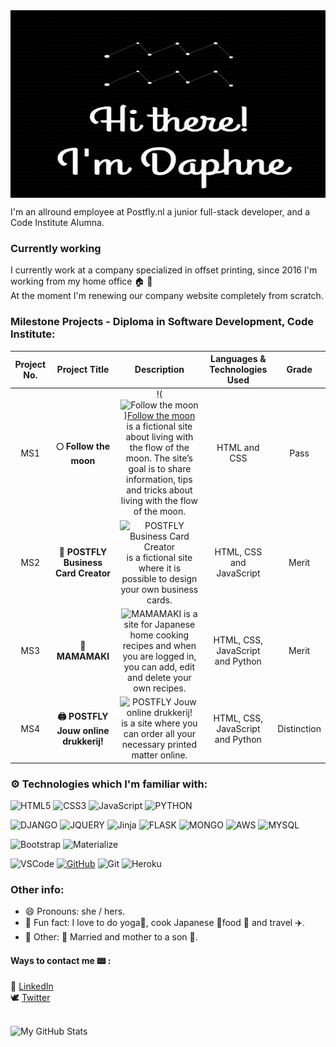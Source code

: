 <img align="center" src="https://github.com/Daph1986/Daph1986/blob/main/Bewegend%20logo%20500x500%20%20px.gif" alt="Daphne" width=550px height=300px/>

I'm an allround employee at Postfly.nl a junior full-stack developer, and a Code Institute Alumna.

### Currently working

I currently work at a company specialized in offset printing, since 2016 I'm working from my home office :house: 🏢  <br>
At the moment I'm renewing our company website completely from scratch.

### Milestone Projects - Diploma in Software Development, Code Institute:

| Project No. | Project Title | Description | Languages & Technologies Used | Grade |
| :---: | :---: | :---: | :---: | :---: |
| MS1 | **:full_moon: Follow the moon** | !(<img src="assets/images/README images/homepage.jpg" alt="Follow the moon"/>)[Follow the moon](https://github.com/Daph1986/Follow-the-moon) is a fictional site about living with the flow of the moon. The site’s goal is to share information, tips and tricks about living with the flow of the moon.| HTML and CSS | Pass | 
| MS2 | **:art: POSTFLY Business Card Creator** | ![POSTFLY Business Card Creator](https://github.com/Daph1986/Postfly-business-card-creator) is a fictional site where it is possible to design your own business cards.  | HTML, CSS and JavaScript | Merit | 
| MS3 | **:sushi: MAMAMAKI** | ![MAMAMAKI](https://github.com/Daph1986/mamamaki) is a site for Japanese home cooking recipes and when you are logged in, you can add, edit and delete your own recipes.  | HTML, CSS, JavaScript and Python | Merit | 
| MS4 | **:printer: POSTFLY Jouw online drukkerij!** | ![POSTFLY Jouw online drukkerij!](https://github.com/Daph1986/postfly_jouw_online_drukkerij) is a site where you can order all your necessary printed matter online.  | HTML, CSS, JavaScript and Python | Distinction | 

### :gear: Technologies which I'm familiar with:
![HTML5](https://img.shields.io/badge/HTML5%20-%23E34F26.svg?&style=for-the-badge&logo=HTML5&logoColor=FFFFFF)
![CSS3](https://img.shields.io/badge/CSS3%20-%231572B6.svg?&style=for-the-badge&logo=CSS3&logoColor=FFFFFF)
![JavaScript](https://img.shields.io/badge/JavaScript%20-%23323330.svg?&style=for-the-badge&logo=JavaScript&logoColor=F7DF1E)
![PYTHON](https://img.shields.io/badge/Python-3776AB?style=for-the-badge&logo=python&logoColor=white)<br>

![DJANGO](https://img.shields.io/badge/Django-092E20?style=for-the-badge&logo=django&logoColor=white)
![JQUERY](https://img.shields.io/badge/jQuery-0769AD?style=for-the-badge&logo=jquery&logoColor=white)
![Jinja](https://img.shields.io/badge/Jinja%20-%23000000.svg?&style=for-the-badge&logo=Jinja&logoColor=B41717)
![FLASK](https://img.shields.io/badge/Flask-000000?style=for-the-badge&logo=flask&logoColor=white)
![MONGO](https://img.shields.io/badge/MongoDB-4EA94B?style=for-the-badge&logo=mongodb&logoColor=white)
![AWS](https://img.shields.io/badge/Amazon_AWS-232F3E?style=for-the-badge&logo=amazon-aws&logoColor=white)
![MYSQL](https://img.shields.io/badge/MySQL-00000F?style=for-the-badge&logo=mysql&logoColor=white)<br>

![Bootstrap](https://img.shields.io/badge/Bootstrap%20-%23563D7C.svg?&style=for-the-badge&logo=Bootstrap&logoColor=FFFFFF)
![Materialize](https://img.shields.io/badge/Materialize%20-%23EE6E73.svg?&style=for-the-badge&logo=Materialize&logoColor=FFFFFF) <br>

![VSCode](https://img.shields.io/badge/VSCode%20-%232B2B30.svg?&style=for-the-badge&logo=Visual%20Studio%20Code&logoColor=007ACC)
[![GitHub](https://img.shields.io/badge/GitHub%20-%23181717.svg?&style=for-the-badge&logo=GitHub&logoColor=FFFFFF)](https://github.com/irinatu17)
![Git](https://img.shields.io/badge/Git%20-%23302F2F.svg?&style=for-the-badge&logo=Git&logoColor=F05032)
![Heroku](https://img.shields.io/badge/Heroku%20-%23430098.svg?&style=for-the-badge&logo=Heroku&logoColor=FFFFFF)

### Other info:
- 😄 Pronouns: she / hers.
- :sunrise: Fun fact: I love to do yoga🙏, cook Japanese :crossed_flags:food 🍱 and travel ✈️.
- :love_hotel: Other: 💓 Married and mother to a son 💙.

#### Ways to contact me :pager: :
:handshake: [LinkedIn](https://www.linkedin.com/in/daphne-heimgartner/)<br>
:dove: [Twitter](https://twitter.com/Daphn1986)

<br />

<img alt="My GitHub Stats" src="https://github-readme-stats.vercel.app/api?username=Daph1986&show_icons=true&hide_border=true" />

<br />


